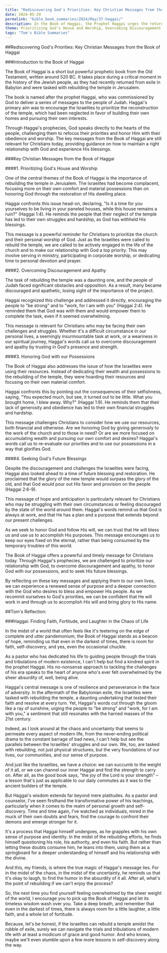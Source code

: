 ```yaml
---
title: "Rediscovering God's Priorities: Key Christian Messages from the Book of Haggai"
date: 2024-05-29
permalink: "bible_book_summaries/2024/May/37-haggai/"
description: In the Book of Haggai, the Prophet Haggai urges the returned exiles to rebuild the temple and assures them of God’s presence and blessing.
theme: Prioritizing God's House and Worship, Overcoming Discouragement and Apathy, Honoring God with our Possessions, Seeking God's Future Blessings
tags: "Tom's Bible Summaries"
---
```


##Rediscovering God's Priorities: Key Christian Messages from the Book of Haggai

###Introduction to the Book of Haggai

The Book of Haggai is a short but powerful prophetic book from the Old Testament, written around 520 BC. It takes place during a critical moment in the history of the Jewish people, as they had recently returned from exile in Babylon and were tasked with rebuilding the temple in Jerusalem.

The book is named after the prophet Haggai, who was commissioned by God to deliver a series of messages to the people of Judah. Haggai's primary aim was to encourage the Israelites to prioritize the reconstruction of the temple, which had been neglected in favor of building their own homes and pursuing their own interests.

Through Haggai's prophecies, God speaks directly to the hearts of the people, challenging them to refocus their priorities and honor Him with their obedience and worship. The key messages from the Book of Haggai are still relevant for Christians today, providing guidance on how to maintain a right relationship with God and experience His blessings.

###Key Christian Messages from the Book of Haggai

####1. Prioritizing God's House and Worship

One of the central themes of the Book of Haggai is the importance of rebuilding the temple in Jerusalem. The Israelites had become complacent, focusing more on their own comfort and material possessions than on honoring God through the restoration of His dwelling place.

Haggai confronts this issue head-on, declaring, "Is it a time for you yourselves to be living in your paneled houses, while this house remains a ruin?" (Haggai 1:4). He reminds the people that their neglect of the temple has led to their own struggles and hardship, as God has withheld His blessings.

This message is a powerful reminder for Christians to prioritize the church and their personal worship of God. Just as the Israelites were called to rebuild the temple, we are called to be actively engaged in the life of the church and to make our relationship with God a top priority. This may involve serving in ministry, participating in corporate worship, or dedicating time to personal devotion and prayer.

####2. Overcoming Discouragement and Apathy

The task of rebuilding the temple was a daunting one, and the people of Judah faced significant obstacles and opposition. As a result, many became discouraged and apathetic, losing sight of the importance of the project.

Haggai recognized this challenge and addressed it directly, encouraging the people to "be strong" and to "work, for I am with you" (Haggai 2:4). He reminded them that God was with them and would empower them to complete the task, even if it seemed overwhelming.

This message is relevant for Christians who may be facing their own challenges and struggles. Whether it's a difficult circumstance in our personal lives, a seemingly insurmountable task at work, or a weariness in our spiritual journey, Haggai's words call us to overcome discouragement and apathy by trusting in God's presence and strength.

####3. Honoring God with our Possessions

The Book of Haggai also addresses the issue of how the Israelites were using their resources. Instead of dedicating their wealth and possessions to the rebuilding of the temple, they were hoarding their resources and focusing on their own material comfort.

Haggai confronts this by pointing out the consequences of their selfishness, saying, "You expected much, but see, it turned out to be little. What you brought home, I blew away. Why?" (Haggai 1:9). He reminds them that their lack of generosity and obedience has led to their own financial struggles and hardship.

This message challenges Christians to consider how we use our resources, both financial and otherwise. Are we honoring God by giving generously to the work of the church and to those in need? Or are we more focused on accumulating wealth and pursuing our own comfort and desires? Haggai's words call us to re-evaluate our priorities and to use our possessions in a way that glorifies God.

####4. Seeking God's Future Blessings

Despite the discouragement and challenges the Israelites were facing, Haggai also looked ahead to a time of future blessing and restoration. He proclaimed that the glory of the new temple would surpass the glory of the old, and that God would pour out His favor and provision on the people (Haggai 2:6-9).

This message of hope and anticipation is particularly relevant for Christians who may be struggling with their own circumstances or feeling discouraged by the state of the world around them. Haggai's words remind us that God is always at work, and that He has a plan and a purpose that extends beyond our present challenges.

As we seek to honor God and follow His will, we can trust that He will bless us and use us to accomplish His purposes. This message encourages us to keep our eyes fixed on the eternal, rather than being consumed by the temporary troubles of this world.

The Book of Haggai offers a powerful and timely message for Christians today. Through Haggai's prophecies, we are challenged to prioritize our relationship with God, to overcome discouragement and apathy, to honor God with our possessions, and to seek His future blessings.

By reflecting on these key messages and applying them to our own lives, we can experience a renewed sense of purpose and a deeper connection with the God who desires to bless and empower His people. As we recommit ourselves to God's priorities, we can be confident that He will work in and through us to accomplish His will and bring glory to His name.

##Tom's Reflection: 

###Haggai: Finding Faith, Fortitude, and Laughter in the Chaos of Life

In the midst of a world that often feels like it's teetering on the edge of complete and utter pandemonium, the Book of Haggai stands as a beacon of hope, reminding us that even in the darkest of times, there is room for faith, self-discovery, and yes, even the occasional chuckle.

As a pastor who has dedicated his life to guiding people through the trials and tribulations of modern existence, I can't help but find a kindred spirit in the prophet Haggai. His no-nonsense approach to tackling the challenges of his era speaks to the heart of anyone who's ever felt overwhelmed by the sheer absurdity of, well, being alive.

Haggai's central message is one of resilience and perseverance in the face of adversity. In the aftermath of the Babylonian exile, the Israelites were tasked with rebuilding the temple, a daunting undertaking that tested their faith and resolve at every turn. Yet, Haggai's words cut through the gloom like a ray of sunshine, urging the people to "be strong" and "work, for I am with you," a sentiment that still resonates with the harried masses of the 21st century.

Indeed, as I look around at the chaos and uncertainty that seems to permeate every aspect of modern life, from the never-ending political drama to the constant barrage of bad news, I can't help but see the parallels between the Israelites' struggles and our own. We, too, are tasked with rebuilding, not just physical structures, but the very foundations of our lives, our communities, and our sense of purpose.

And just like the Israelites, we have a choice: we can succumb to the weight of it all, or we can channel our inner Haggai and find the strength to carry on. After all, as the good book says, "the joy of the Lord is your strength" – a lesson that's just as applicable to our daily commutes as it was to the ancient builders of the temple.

But Haggai's wisdom extends far beyond mere platitudes. As a pastor and counselor, I've seen firsthand the transformative power of his teachings, particularly when it comes to the realm of personal growth and self-discovery. Time and time again, I've watched as individuals, mired in the muck of their own doubts and fears, find the courage to confront their demons and emerge stronger for it.

It's a process that Haggai himself undergoes, as he grapples with his own sense of purpose and identity. In the midst of the rebuilding efforts, he finds himself questioning his role, his authority, and even his faith. But rather than letting these doubts consume him, he leans into them, using them as a springboard for a deeper understanding of himself and his relationship with the divine.

And this, my friends, is where the true magic of Haggai's message lies. For in the midst of the chaos, in the midst of the uncertainty, he reminds us that it's okay to laugh, to find the humor in the absurdity of it all. After all, what's the point of rebuilding if we can't enjoy the process?

So, the next time you find yourself feeling overwhelmed by the sheer weight of the world, I encourage you to pick up the Book of Haggai and let its timeless wisdom wash over you. Take a deep breath, and remember that even in the darkest of times, there is always room for a little laughter, a little faith, and a whole lot of fortitude.

Because, let's be honest, if the Israelites can rebuild a temple amidst the rubble of exile, surely we can navigate the trials and tribulations of modern life with at least a modicum of grace and good humor. And who knows, maybe we'll even stumble upon a few more lessons in self-discovery along the way.



